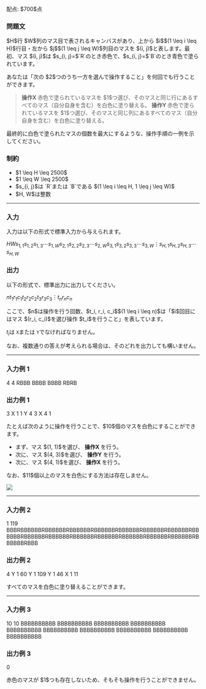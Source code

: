 
<div>

<span>

<span>

<p>
配点: $700$点
</p>

<div>

<section>

### **問題文**

<p>
$H$行 $W$列のマス目で表されるキャンバスがあり、上から $i$$(1 \leq i \leq H)$行目・左から $j$$(1 \leq j \leq W)$列目のマスを $(i, j)$と表します。最初、マス $(i, j)$は $s_{i, j}=$`R`のとき赤色で、$s_{i, j}=$`B`のとき青色で塗られています。
</p>

<p>
あなたは「次の $2$つのうち一方を選んで操作すること」を何回でも行うことができます。
</p>

<blockquote>

<p>

<strong>
操作X
</strong>
赤色で塗られているマスを $1$つ選び、そのマスと同じ行にあるすべてのマス（自分自身を含む）を白色に塗り替える。


<strong>
操作Y
</strong>
赤色で塗られているマスを $1$つ選び、そのマスと同じ列にあるすべてのマス（自分自身を含む）を白色に塗り替える。  
</p>

</blockquote>

<p>
最終的に白色で塗られたマスの個数を最大にするような、操作手順の一例を示してください。
</p>

</section>

</div>

<div>

<section>

### **制約**

<ul>

<li>
$1 \leq H \leq 2500$
</li>

<li>
$1 \leq W \leq 2500$
</li>

<li>
$s_{i, j}$は `R`または `B`である $(1 \leq i \leq H, 1 \leq j \leq W)$
</li>

<li>
$H, W$は整数
</li>

</ul>

</section>

</div>

---

<div>

<div>

<section>

### **入力**

<p>
入力は以下の形式で標準入力から与えられます。  
</p>

<div>

$H$$W$$s_{1, 1}$$s_{1, 2}$$s_{1, 3}$$\cdots$$s_{1, W}$$s_{2, 1}$$s_{2, 2}$$s_{2, 3}$$\cdots$$s_{2, W}$$s_{3, 1}$$s_{3, 2}$$s_{3, 3}$$\cdots$$s_{3, W}$$\vdots$$s_{H, 1}$$s_{H, 2}$$s_{H, 3}$$\cdots$$s_{H, W}$
</div>

</section>

</div>

<div>

<section>

### **出力**

<p>
以下の形式で、標準出力に出力してください。
</p>

<div>

$n$$t_1$$r_1$$c_1$$t_2$$r_2$$c_2$$t_3$$r_3$$c_3$$\vdots$$t_n$$r_n$$c_n$
</div>

<p>
ここで、$n$は操作を行う回数、$t_i, r_i, c_i$$(1 \leq i \leq n)$は「$i$回目にはマス $(r_i, c_i)$を選び操作 $t_i$を行うこと」を表しています。

$t_i$は `X`または `Y`でなければなりません。

なお、複数通りの答えが考えられる場合は、そのどれを出力しても構いません。  
</p>

</section>

</div>

</div>

---

<div>

<section>

### **入力例 1**

<div>

4 4
RBBB
BBBB
BBBB
RBRB

</div>

</section>

</div>

<div>

<section>

### **出力例 1**

<div>

3
X 1 1
Y 4 3
X 4 1

</div>

<p>
たとえば次のように操作を行うことで、$10$個のマスを白色にすることができます。
</p>

<ul>

<li>
まず、マス $(1, 1)$を選び、
<strong>
操作X
</strong>
を行う。
</li>

<li>
次に、マス $(4, 3)$を選び、
<strong>
操作Y
</strong>
を行う。
</li>

<li>
次に、マス $(4, 1)$を選び、
<strong>
操作X
</strong>
を行う。
</li>

</ul>

<p>
なお、$11$個以上のマスを白色にする方法は存在しません。
</p>

<p>

<img src="https://img.atcoder.jp/arc119/b0fde87f879b9dc90ca8788945f21bf2.png">

</img>

</p>

</section>

</div>

---

<div>

<section>

### **入力例 2**

<div>

1 119
BBBRBBBBBBRBBBBBBRBBBBBBRBBBBBBRBBBBBBRBBBBBBRBBBBBBRBBBBBBRBBBBBBRBBBBBBRBBBBBBRBBBBBBRBBBBBBRBBBBBBRBBBBBBRBBBBBBRBBB

</div>

</section>

</div>

<div>

<section>

### **出力例 2**

<div>

4
Y 1 60
Y 1 109
Y 1 46
X 1 11

</div>

<p>
すべてのマスを白色に塗り替えることができます。  
</p>

</section>

</div>

---

<div>

<section>

### **入力例 3**

<div>

10 10
BBBBBBBBBB
BBBBBBBBBB
BBBBBBBBBB
BBBBBBBBBB
BBBBBBBBBB
BBBBBBBBBB
BBBBBBBBBB
BBBBBBBBBB
BBBBBBBBBB
BBBBBBBBBB

</div>

</section>

</div>

<div>

<section>

### **出力例 3**

<div>

0

</div>

<p>
赤色のマスが $1$つも存在しないため、そもそも操作を行うことができません。
</p>

</section>

</div>

</span>

</span>

</div>

